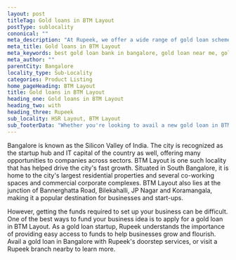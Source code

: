 ```yaml
---
layout: post
titleTag: Gold loans in BTM Layout
postType: sublocality
cononical: ""
meta_description: "At Rupeek, we offer a wide range of gold loan schemes with low-interest rates.Avail a gold loan in bangalore with Rupeek’s doorstep services, or visit a Rupeek branch nearby to learn more."
meta_title: Gold loans in BTM Layout
meta_keywords: best gold loan bank in bangalore, gold loan near me, gold loan, best gold loan
meta_author: ""
parentCity: Bangalore
locality_type: Sub-Locality
categories: Product Listing
home_pageHeading: BTM Layout
title: Gold loans in BTM Layout
heading_one: Gold loans in BTM Layout
heading_two: with
heading_three: Rupeek
sub_locality: HSR Layout, BTM Layout
sub_footerData: "Whether you're looking to avail a new gold loan in BTM Layout or you're looking for a gold loan transfer, Rupeek is here to help you. You can take a look at our low-interest repayments rates when compared to competitors in our interest repayment calculator and transfer your existing loan in a simple, hassle-free manner. You can also opt for an extended credit line through Rupeek Quick and pay interest only for the loan amount used."
---
```

Bangalore is known as the Silicon Valley of India. The city is recognized as the startup hub and IT capital of the country as well, offering many opportunities to companies across sectors. BTM Layout is one such locality that has helped drive the city's fast growth. Situated in South Bangalore, it is home to the city's largest residential properties and several co-working spaces and commercial corporate complexes. BTM Layout also lies at the junction of Bannerghatta Road, Bilekahalli, JP Nagar and Koramangala, making it a popular destination for businesses and start-ups. 

However, getting the funds required to set up your business can be difficult. One of the best ways to fund your business idea is to apply for a gold loan in BTM Layout. As a gold loan startup, Rupeek understands the importance of providing easy access to funds to help businesses grow and flourish. Avail a gold loan in Bangalore with Rupeek's doorstep services, or visit a Rupeek branch nearby to learn more.